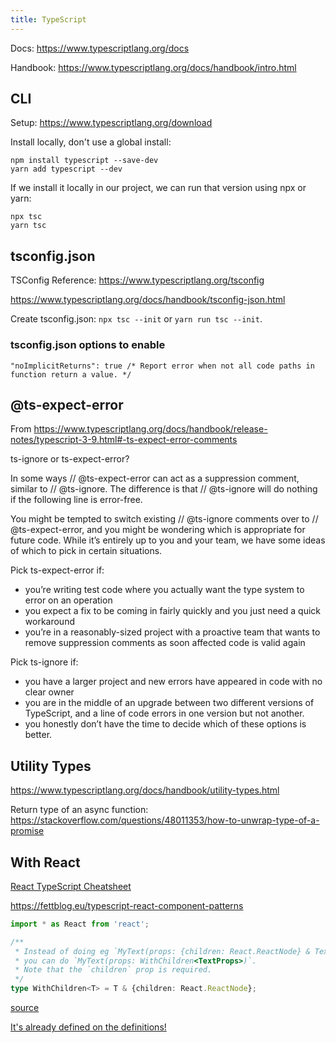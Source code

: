 ```yaml
---
title: TypeScript
---
```


Docs: https://www.typescriptlang.org/docs

Handbook: https://www.typescriptlang.org/docs/handbook/intro.html


## CLI

Setup: https://www.typescriptlang.org/download

Install locally, don't use a global install:
```
npm install typescript --save-dev
yarn add typescript --dev
```

If we install it locally in our project, we can run that version using npx or yarn:
```
npx tsc
yarn tsc
```

## tsconfig.json

TSConfig Reference: https://www.typescriptlang.org/tsconfig

https://www.typescriptlang.org/docs/handbook/tsconfig-json.html

Create tsconfig.json: `npx tsc --init` or `yarn run tsc --init`.

### tsconfig.json options to enable

`"noImplicitReturns": true /* Report error when not all code paths in function return a value. */`


## @ts-expect-error

From https://www.typescriptlang.org/docs/handbook/release-notes/typescript-3-9.html#-ts-expect-error-comments

ts-ignore or ts-expect-error?

In some ways // @ts-expect-error can act as a suppression comment, similar to // @ts-ignore. The difference is that // @ts-ignore will do nothing if the following line is error-free.

You might be tempted to switch existing // @ts-ignore comments over to // @ts-expect-error, and you might be wondering which is appropriate for future code. While it’s entirely up to you and your team, we have some ideas of which to pick in certain situations.

Pick ts-expect-error if:

- you’re writing test code where you actually want the type system to error on an operation
- you expect a fix to be coming in fairly quickly and you just need a quick workaround
- you’re in a reasonably-sized project with a proactive team that wants to remove suppression comments as soon affected code is valid again

Pick ts-ignore if:

- you have a larger project and new errors have appeared in code with no clear owner
- you are in the middle of an upgrade between two different versions of TypeScript, and a line of code errors in one version but not another.
- you honestly don’t have the time to decide which of these options is better.


## Utility Types

https://www.typescriptlang.org/docs/handbook/utility-types.html

Return type of an async function: https://stackoverflow.com/questions/48011353/how-to-unwrap-type-of-a-promise


## With React

[React TypeScript Cheatsheet](https://react-typescript-cheatsheet.netlify.app/docs/basic/setup)

https://fettblog.eu/typescript-react-component-patterns


```typescript
import * as React from 'react';

/**
 * Instead of doing eg `MyText(props: {children: React.ReactNode} & TextProps)`
 * you can do `MyText(props: WithChildren<TextProps>)`.
 * Note that the `children` prop is required.
 */
type WithChildren<T> = T & {children: React.ReactNode};
```
[source](https://fettblog.eu/typescript-react-component-patterns/)

[It's already defined on the definitions!](https://github.com/DefinitelyTyped/DefinitelyTyped/blob/24f1d0c82da2d898acd03fbb3e692eba3c431f82/types/react/index.d.ts#L773)
